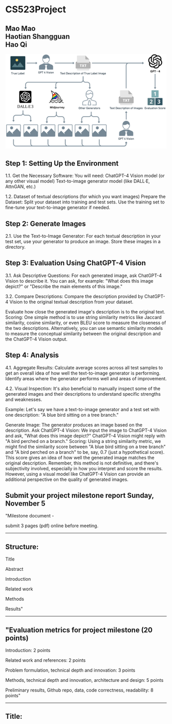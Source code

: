 # CS523Project

Mao Mao  
Haotian Shangguan  
Hao Qi
---

![anything](/idea.jpg)



## Step 1: Setting Up the Environment
1.1. Get the Necessary Software: You will need:
ChatGPT-4 Vision model (or any other visual model)
Text-to-image generator model (like DALL·E, AttnGAN, etc.)

1.2. Dataset of textual descriptions (for which you want images)
Prepare the Dataset:
Split your dataset into training and test sets.
Use the training set to fine-tune your text-to-image generator if needed.


## Step 2: Generate Images
2.1. Use the Text-to-Image Generator:
For each textual description in your test set, use your generator to produce an image.
Store these images in a directory.


## Step 3: Evaluation Using ChatGPT-4 Vision
3.1. Ask Descriptive Questions:
For each generated image, ask ChatGPT-4 Vision to describe it.
You can ask, for example: "What does this image depict?" or "Describe the main elements of this image."

3.2. Compare Descriptions:
Compare the description provided by ChatGPT-4 Vision to the original textual description from your dataset.

Evaluate how close the generated image's description is to the original text.
Scoring:
One simple method is to use string similarity metrics like Jaccard similarity, cosine similarity, or even BLEU score to measure the closeness of the two descriptions.
Alternatively, you can use semantic similarity models to measure the conceptual similarity between the original description and the ChatGPT-4 Vision output.


## Step 4: Analysis
4.1. Aggregate Results:
Calculate average scores across all test samples to get an overall idea of how well the text-to-image generator is performing.
Identify areas where the generator performs well and areas of improvement.

4.2. Visual Inspection:
It's also beneficial to manually inspect some of the generated images and their descriptions to understand specific strengths and weaknesses.


Example:
Let's say we have a text-to-image generator and a test set with one description: "A blue bird sitting on a tree branch."

Generate Image:
The generator produces an image based on the description.
Ask ChatGPT-4 Vision:
We input the image to ChatGPT-4 Vision and ask, "What does this image depict?"
ChatGPT-4 Vision might reply with "A bird perched on a branch."
Scoring:
Using a string similarity metric, we might find the similarity score between "A blue bird sitting on a tree branch" and "A bird perched on a branch" to be, say, 0.7 (just a hypothetical score).
This score gives an idea of how well the generated image matches the original description.
Remember, this method is not definitive, and there's subjectivity involved, especially in how you interpret and score the results. However, using a visual model like ChatGPT-4 Vision can provide an additional perspective on the quality of generated images.

## Submit your project milestone report	Sunday, November 5	
"Milestone document - 

submit 3 pages (pdf) online before meeting. 

---
## Structure:

Title

Abstract

Introduction

Related work

Methods

Results"

---

## "Evaluation metrics for project milestone (20 points)

Introduction: 2 points

Related work and references: 2 points

Problem formulation, technical depth and innovation: 3 points

Methods, technical depth and innovation, architecture and design: 5 points

Preliminary results, Github repo, data, code correctness, readability: 8 points"

---

## Title:
